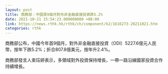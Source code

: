```yaml
---
layout: post
title: 商務部：中國首9個月對外非金融直接投資跌5.2%
date: 2021-10-21 15:54:23.000000000 +08:00
link: https://news.rthk.hk/rthk/ch/component/k2/1616273-20211021.htm
categories: rthk
---
```


商務部公布，中國今年首9個月，對外非金融直接投資（ODI）5227.6億元人民幣，按年下跌5.2%；折合807.8億美元，按年升2.4%。

商務部發言人束珏婷表示，多領域對外投資保持增長，一帶一路沿線國家投資合作持續增長。
